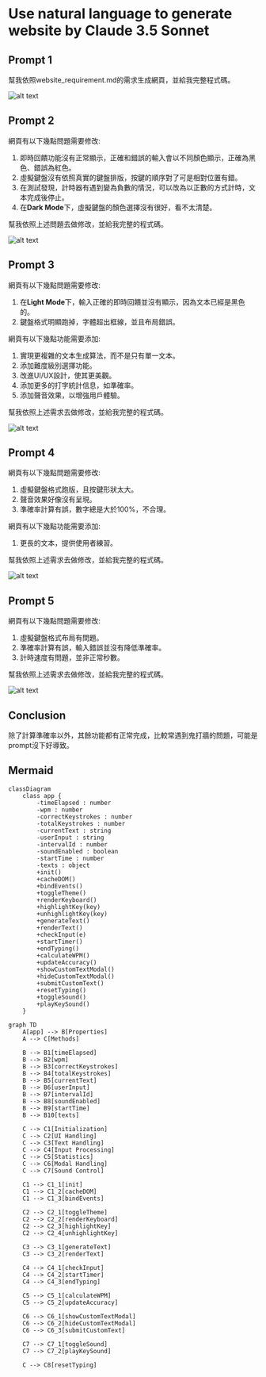 # Use natural language to generate website by Claude 3.5 Sonnet

## Prompt 1

幫我依照website_requirement.md的需求生成網頁，並給我完整程式碼。

![alt text](image.png)

## Prompt 2

網頁有以下幾點問題需要修改:
1. 即時回饋功能沒有正常顯示，正確和錯誤的輸入會以不同顏色顯示，正確為黑色、錯誤為紅色。
2. 虛擬鍵盤沒有依照真實的鍵盤排版，按鍵的順序對了可是相對位置有錯。
3. 在測試發現，計時器有遇到變為負數的情況，可以改為以正數的方式計時，文本完成後停止。
4. 在**Dark Mode**下，虛擬鍵盤的顏色選擇沒有很好，看不太清楚。

幫我依照上述問題去做修改，並給我完整的程式碼。

![alt text](image-1.png)

## Prompt 3

網頁有以下幾點問題需要修改:
1. 在**Light Mode**下，輸入正確的即時回饋並沒有顯示，因為文本已經是黑色的。
2. 鍵盤格式明顯跑掉，字體超出框線，並且布局錯誤。

網頁有以下幾點功能需要添加:
1. 實現更複雜的文本生成算法，而不是只有單一文本。
2. 添加難度級別選擇功能。
3. 改進UI/UX設計，使其更美觀。
4. 添加更多的打字統計信息，如準確率。
5. 添加聲音效果，以增強用戶體驗。

幫我依照上述需求去做修改，並給我完整的程式碼。

![alt text](image-2.png)

## Prompt 4

網頁有以下幾點問題需要修改:
1. 虛擬鍵盤格式跑版，且按鍵形狀太大。
2. 聲音效果好像沒有呈現。
3. 準確率計算有誤，數字總是大於100%，不合理。

網頁有以下幾點功能需要添加:
1. 更長的文本，提供使用者練習。

幫我依照上述需求去做修改，並給我完整的程式碼。

![alt text](image-3.png)

## Prompt 5

網頁有以下幾點問題需要修改:
1. 虛擬鍵盤格式布局有問題。
2. 準確率計算有誤，輸入錯誤並沒有降低準確率。
3. 計時速度有問題，並非正常秒數。

幫我依照上述需求去做修改，並給我完整的程式碼。

![alt text](image-4.png)

## Conclusion

除了計算準確率以外，其餘功能都有正常完成，比較常遇到鬼打牆的問題，可能是prompt沒下好導致。

## Mermaid

```mermaid
classDiagram
    class app {
        -timeElapsed : number
        -wpm : number
        -correctKeystrokes : number
        -totalKeystrokes : number
        -currentText : string
        -userInput : string
        -intervalId : number
        -soundEnabled : boolean
        -startTime : number
        -texts : object
        +init()
        +cacheDOM()
        +bindEvents()
        +toggleTheme()
        +renderKeyboard()
        +highlightKey(key)
        +unhighlightKey(key)
        +generateText()
        +renderText()
        +checkInput(e)
        +startTimer()
        +endTyping()
        +calculateWPM()
        +updateAccuracy()
        +showCustomTextModal()
        +hideCustomTextModal()
        +submitCustomText()
        +resetTyping()
        +toggleSound()
        +playKeySound()
    }
```

```mermaid
graph TD
    A[app] --> B[Properties]
    A --> C[Methods]
    
    B --> B1[timeElapsed]
    B --> B2[wpm]
    B --> B3[correctKeystrokes]
    B --> B4[totalKeystrokes]
    B --> B5[currentText]
    B --> B6[userInput]
    B --> B7[intervalId]
    B --> B8[soundEnabled]
    B --> B9[startTime]
    B --> B10[texts]

    C --> C1[Initialization]
    C --> C2[UI Handling]
    C --> C3[Text Handling]
    C --> C4[Input Processing]
    C --> C5[Statistics]
    C --> C6[Modal Handling]
    C --> C7[Sound Control]

    C1 --> C1_1[init]
    C1 --> C1_2[cacheDOM]
    C1 --> C1_3[bindEvents]

    C2 --> C2_1[toggleTheme]
    C2 --> C2_2[renderKeyboard]
    C2 --> C2_3[highlightKey]
    C2 --> C2_4[unhighlightKey]

    C3 --> C3_1[generateText]
    C3 --> C3_2[renderText]

    C4 --> C4_1[checkInput]
    C4 --> C4_2[startTimer]
    C4 --> C4_3[endTyping]

    C5 --> C5_1[calculateWPM]
    C5 --> C5_2[updateAccuracy]

    C6 --> C6_1[showCustomTextModal]
    C6 --> C6_2[hideCustomTextModal]
    C6 --> C6_3[submitCustomText]

    C7 --> C7_1[toggleSound]
    C7 --> C7_2[playKeySound]

    C --> C8[resetTyping]
```